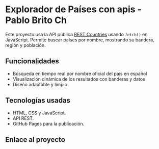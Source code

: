 # Explorador de Países con apis - Pablo Brito Ch

Este proyecto usa la API pública [REST Countries](https://restcountries.com/v3.1/all) usando `fetch()` en JavaScript. Permite buscar países por nombre, mostrando su bandera, región y población.

## Funcionalidades

- Búsqueda en tiempo real por nombre oficial del país en español
- Visualización dinámica de los resultados con banderas y datos
- Diseño adaptable y limpio

## Tecnologías usadas

- HTML, CSS y JavaScript.
- API REST.
- GitHub Pages para la publicación.

## Enlace al proyecto
[Ver en GitHub Pages]: ()
